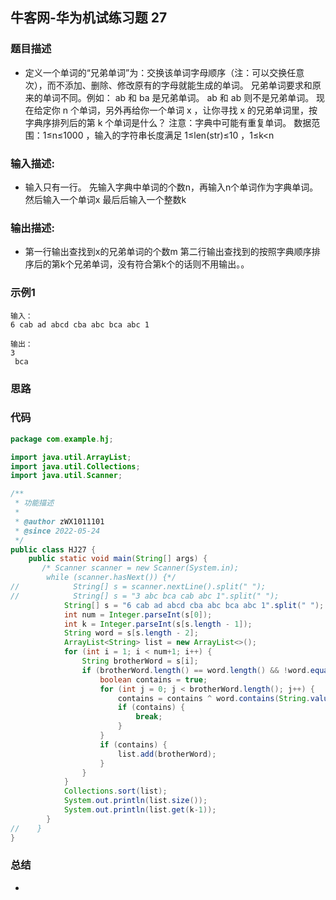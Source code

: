 ## 牛客网-华为机试练习题 27

### 题目描述

*   定义一个单词的“兄弟单词”为：交换该单词字母顺序（注：可以交换任意次），而不添加、删除、修改原有的字母就能生成的单词。
    兄弟单词要求和原来的单词不同。例如： ab 和 ba 是兄弟单词。 ab 和 ab 则不是兄弟单词。
    现在给定你 n 个单词，另外再给你一个单词 x ，让你寻找 x 的兄弟单词里，按字典序排列后的第 k 个单词是什么？
    注意：字典中可能有重复单词。
    数据范围：1≤n≤1000 ，输入的字符串长度满足 1≤len(str)≤10 ，1≤k<n


### 输入描述:

+   输入只有一行。 先输入字典中单词的个数n，再输入n个单词作为字典单词。 然后输入一个单词x 最后后输入一个整数k

### 输出描述:

*   第一行输出查找到x的兄弟单词的个数m 第二行输出查找到的按照字典顺序排序后的第k个兄弟单词，没有符合第k个的话则不用输出。。

### 示例1

```
输入：
6 cab ad abcd cba abc bca abc 1

输出：
3
 bca
```

### 思路
### 代码
```Java
package com.example.hj;

import java.util.ArrayList;
import java.util.Collections;
import java.util.Scanner;

/**
 * 功能描述
 *
 * @author zWX1011101
 * @since 2022-05-24
 */
public class HJ27 {
    public static void main(String[] args) {
       /* Scanner scanner = new Scanner(System.in);
        while (scanner.hasNext()) {*/
//            String[] s = scanner.nextLine().split(" ");
//            String[] s = "3 abc bca cab abc 1".split(" ");
            String[] s = "6 cab ad abcd cba abc bca abc 1".split(" ");
            int num = Integer.parseInt(s[0]);
            int k = Integer.parseInt(s[s.length - 1]);
            String word = s[s.length - 2];
            ArrayList<String> list = new ArrayList<>();
            for (int i = 1; i < num+1; i++) {
                String brotherWord = s[i];
                if (brotherWord.length() == word.length() && !word.equals(brotherWord)) {
                    boolean contains = true;
                    for (int j = 0; j < brotherWord.length(); j++) {
                        contains = contains ^ word.contains(String.valueOf(brotherWord.charAt(j)));
                        if (contains) {
                            break;
                        }
                    }
                    if (contains) {
                        list.add(brotherWord);
                    }
                }
            }
            Collections.sort(list);
            System.out.println(list.size());
            System.out.println(list.get(k-1));
        }
//    }
}


```
### 总结
*  
